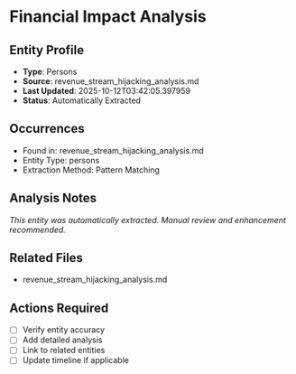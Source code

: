 # Financial Impact Analysis

## Entity Profile
- **Type**: Persons
- **Source**: revenue_stream_hijacking_analysis.md
- **Last Updated**: 2025-10-12T03:42:05.397959
- **Status**: Automatically Extracted

## Occurrences
- Found in: revenue_stream_hijacking_analysis.md
- Entity Type: persons
- Extraction Method: Pattern Matching

## Analysis Notes
*This entity was automatically extracted. Manual review and enhancement recommended.*

## Related Files
- revenue_stream_hijacking_analysis.md

## Actions Required
- [ ] Verify entity accuracy
- [ ] Add detailed analysis
- [ ] Link to related entities
- [ ] Update timeline if applicable
